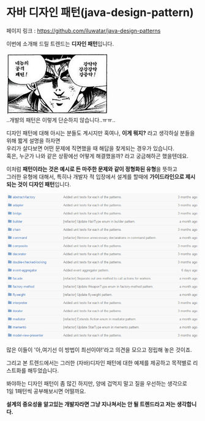 # 자바 디자인 패턴(java-design-pattern)
 
페이지 링크 : https://github.com/iluwatar/java-design-patterns
 
이번에 소개해 드릴 트렌드는 **디자인 패턴**입니다.  

![이미지](img/007-22-01.PNG)  
..개발의 패턴은 이렇게 단순하지 않습니다..ㅠㅠ..  

디자인 패턴에 대해 아시는 분들도 계시지만 혹여나, **이게 뭐지?** 라고 생각하실 분들을 위해 짧게 설명을 하자면  
우리가 살다보면 어떤 문제에 직면했을 때 해답을 찾게되는 경우가 있습니다.  
혹은, 누군가 나와 같은 상황에선 어떻게 해결했을까? 라고 궁금해하곤 했을텐데요.  
  
이처럼 **패턴이라는 것은 예시로 든 마주한 문제와 같이 정형화된 유형**을 뜻하고  
그러한 유형에 대해서, 특히나 개발자 적 입장에서 설계를 할때에 **가이드라인으로 제시되는 것이 디자인 패턴**입니다.  

![이미지](img/007-22-02.PNG)  

많은 이들이 '아,여기선 이 방법이 최선이야!'라고 의견을 모으고 정립해 놓은 것이죠.  
 
그리고 본 트렌드에서는 그러한 (자바)디자인 패턴에 대한 예제를 제공하고 목적별로 리스트화를 해두었습니다.  
  
봐야하는 디자인 패턴이 좀 많긴 하지만, 양에 겁먹지 말고 질을 우선하는 생각으로  
1일 1패턴씩 공부해보시면 어떨까요.  
  
**설계의 중요성을 알고있는 개발자라면 그냥 지나쳐서는 안 될 트렌드라고 저는 생각합니다.**
